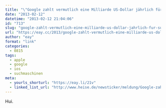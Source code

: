 ```yaml
---
title: "\"Google zahlt vermutlich eine Milliarde US-Dollar jährlich für Suchstandard in iOS\""
date: "2013-02-12"
datetime: "2013-02-12 21:04:06"
id: "713"
slug: "google-zahlt-vermutlich-eine-milliarde-us-dollar-jahrlich-fur-suchstandard-in-ios"
url: "https://eay.cc/2013/google-zahlt-vermutlich-eine-milliarde-us-dollar-jahrlich-fur-suchstandard-in-ios/"
author: "eay"
format: "link"
categories:
  - 0815
tags:
  - apple
  - google
  - ios
  - suchmaschinen
meta:
  - yourls_shorturl: "https://eay.li/21v"
  - linked_list_url: "http://www.heise.de/newsticker/meldung/Google-zahlt-vermutlich-eine-Milliarde-US-Dollar-jaehrlich-fuer-Suchstandard-in-iOS-1802224.html"
---
```


Hui.
